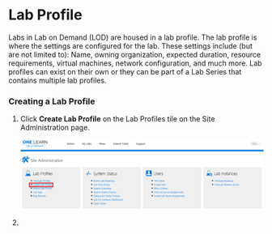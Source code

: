 # Lab Profile

Labs in Lab on Demand (LOD) are housed in a lab profile. The lab profile is where the settings are configured for the lab. These settings include (but are not limited to): Name, owning organization, expected duration, resource requirements, virtual machines, network configuration, and much more. Lab profiles can exist on their own or they can be part of a Lab Series that contains multiple lab profiles. 

### Creating a Lab Profile

1. Click **Create Lab Profile** on the Lab Profiles tile on the Site Administration page.

   ![Create lab profile](images/create-lab-profile-button.png)

2. ​

